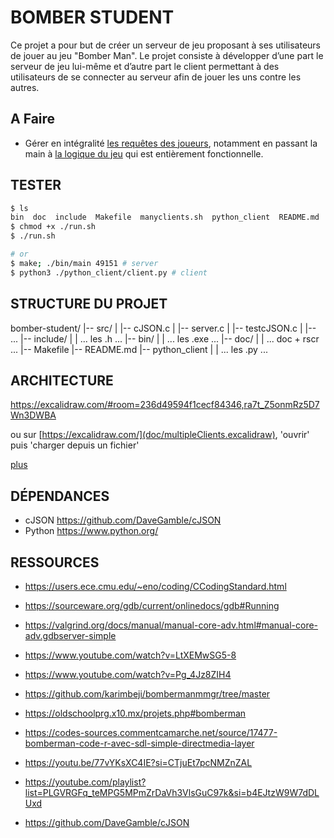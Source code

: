 # BOMBER STUDENT

Ce projet a pour but de créer un serveur de jeu proposant à ses utilisateurs de jouer au jeu
"Bomber Man". Le projet consiste à développer d’une part le serveur de jeu lui-même et d’autre
part le client permettant à des utilisateurs de se connecter au serveur afin de jouer les uns contre
les autres.

## A Faire

- Gérer en intégralité [les requêtes des joueurs](./src/query_handler.c), notamment en passant la main à [la logique du jeu](./src/game_main.c) qui est entièrement fonctionnelle.

## TESTER

```bash
$ ls 
bin  doc  include  Makefile  manyclients.sh  python_client  README.md  run.sh  src
$ chmod +x ./run.sh
$ ./run.sh

# or
$ make; ./bin/main 49151 # server
$ python3 ./python_client/client.py # client
```

## STRUCTURE DU PROJET

bomber-student/
|-- src/
|   |-- cJSON.c
|   |-- server.c
|   |-- testcJSON.c
|   |-- ...
|-- include/
|   | ... les .h ...
|-- bin/
|   | ... les .exe ...
|-- doc/
|   | ... doc + rscr ...
|-- Makefile
|-- README.md
|-- python_client
|   | ... les .py ...

## ARCHITECTURE

<https://excalidraw.com/#room=236d49594f1cecf84346,ra7t_Z5onmRz5D7Wn3DWBA>

ou sur [https://excalidraw.com/](doc/multipleClients.excalidraw), 'ouvrir' puis 'charger depuis un fichier'

[plus](./doc/ARCHITECTURE.md)

## DÉPENDANCES

- cJSON <https://github.com/DaveGamble/cJSON>
- Python <https://www.python.org/>

## RESSOURCES

- <https://users.ece.cmu.edu/~eno/coding/CCodingStandard.html>
- <https://sourceware.org/gdb/current/onlinedocs/gdb#Running>
- <https://valgrind.org/docs/manual/manual-core-adv.html#manual-core-adv.gdbserver-simple>

- <https://www.youtube.com/watch?v=LtXEMwSG5-8>
- <https://www.youtube.com/watch?v=Pg_4Jz8ZIH4>
- <https://github.com/karimbeji/bombermanmmgr/tree/master>
- <https://oldschoolprg.x10.mx/projets.php#bomberman>
- <https://codes-sources.commentcamarche.net/source/17477-bomberman-code-r-avec-sdl-simple-directmedia-layer>
- <https://youtu.be/77vYKsXC4IE?si=CTjuEt7pcNMZnZAL>
- <https://youtube.com/playlist?list=PLGVRGFq_teMPG5MPmZrDaVh3VlsGuC97k&si=b4EJtzW9W7dDLUxd>
- <https://github.com/DaveGamble/cJSON>
